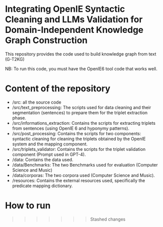 # Integrating OpenIE Syntactic Cleaning and LLMs Validation for Domain-Independent Knowledge Graph Construction
This repository provides the code used to build knowledge graph 
from text (G-T2KG)

NB: To run this code, you must have the OpenIE6 tool code that works well.

# Content of the repository
* /src:  all the source code
* /src/text_preprocessing: The scripts used for data cleaning and their segmentation (sentences) to prepare them for the triplet extraction phase.
* /src/informations_extraction: Contains the scripts for extracting triplets from sentences (using OpenIE 6 and hyponymy patterns).
* /src/post_processing: Contains the scripts for two components: syntactic cleaning for cleaning the triplets obtained by the OpenIE system and the mapping component.
* /src/triplets_validator: Contains the scripts for the triplet validation component (Prompt used in GPT-4).
* /data: Contains the data used.
* /data/Benchmarks: The two Benchmarks used for evaluation (Computer Science and Music)
* /data/corporas: The two corpora used  (Computer Science and Music).
* /resources: Contains the external resources used, specifically the predicate mapping dictionary.
# How to run
>>>>>>> Stashed changes
